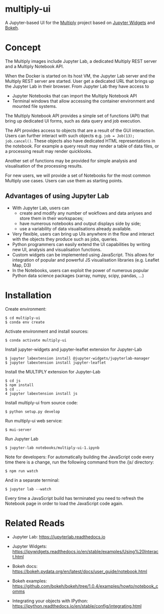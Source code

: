 # multiply-ui

A Jupyter-based UI for the [Multiply](https://github.com/multiply-org) project based on
[Jupyter Widgets](https://ipywidgets.readthedocs.io) and [Bokeh](https://bokeh.pydata.org).

# Concept

The Multiply images include Jupyter Lab, a dedicated Multiply REST server
and a Multiply Notebook API. 

When the Docker is started on its host VM, the Jupyter Lab server and the Multiply
REST server are started. User get a dedicated URL that brings up the Jupyter Lab
in their browser. From Jupyter Lab they have access to
* Jupyter Notebooks that can import the Multiply Notebook API
* Terminal windows that allow accessing the container environment and 
  mounted file systems. 

The Multiply Notebook API provides a simple set of functions (API) that 
bring up dedicated UI forms, such as data query and job execution.

The API provides access to objects that are a result of the GUI interaction.
Users can further interact with such objects e.g. `job = Job(13); job.cancel()`. 
These objects also have dedicated HTML representations in the notebook. For example
a query result may render a table of data files, or a processing result 
may render quicklooks. 

Another set of functions may be provided for simple analysis and visualisation of the 
processing results. 

For new users, we will provide a set of Notebooks for the most common 
Multiply use cases. Users can use them as starting points.


## Advantages of using Jupyter Lab

* With Jupyter Lab, users can 
  * create and modify any number of wokflows and data anlyses and store them
    in their workspaces;
  * have numerous notebooks and output displays side by side;
  * use a variability of data visualisations already available.
* Very flexible, users can bring up UIs anywhere in the flow and interact with
  the objects they produce such as jobs, queries.
* Python programmers can easily extend the UI capabilities by writing 
  new UI, analysis and visualisation functions.
* Custom widgets can be implemented using JavaScript. 
  This allows for integration of popular and powerful JS visualisation libraries 
  (e.g. Leaflet Map, D3)
* In the Notebooks, users can exploit the power of numerous popular Python data science 
  packages (xarray, numpy, scipy, pandas, ...)


# Installation

Create environment:

    $ cd multiply-ui
    $ conda env create

Activate environment and install sources:

    $ conda activate multiply-ui

Install jupyter-widgets and jupyter-leaflet extension for Jupyter-Lab

    $ jupyter labextension install @jupyter-widgets/jupyterlab-manager
    $ jupyter labextension install jupyter-leaflet

Install the MULTIPLY extension for Jupyter-Lab

    $ cd js
    $ npm install
    $ cd ..
    4 jupyter labextension install js

Install multiply-ui from source code:

    $ python setup.py develop

Run multiply-ui web service:

    $ mui-server

Run Jupyter Lab

    $ jupyter-lab notebooks/multiply-ui-1.ipynb

Note for developers: For automatically building the JavaScript code every time there is a change,
run the following command from the /js/ directory:

    $ npm run watch

And in a separate terminal:

    $ jupyter lab --watch

Every time a JavaScript build has terminated you need to refresh the Notebook page
in order to load the JavaScript code again.

# Related Reads

* Jupyter Lab: https://jupyterlab.readthedocs.io
* Jupyter Widgets: https://ipywidgets.readthedocs.io/en/stable/examples/Using%20Interact.html
* Bokeh docs: https://bokeh.pydata.org/en/latest/docs/user_guide/notebook.html
* Bokeh examples: https://github.com/bokeh/bokeh/tree/1.0.4/examples/howto/notebook_comms

* Integrating your objects with IPython: https://ipython.readthedocs.io/en/stable/config/integrating.html